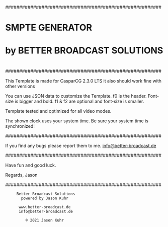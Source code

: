########################################################
#                                                      #
#                   SMPTE GENERATOR                    #
#            by BETTER BROADCAST SOLUTIONS             #
#                                                      #
########################################################

This Template is made for CasparCG 2.3.0 LTS
	it also should work fine with other versions

You can use JSON data to customize the Template.
	f0 is the header. Font-size is bigger and bold.
	f1 & f2 are optional and font-size is smaller.

Template tested and optimized for all video modes.

The shown clock uses your system time.
Be sure your system time is synchronized!

########################################################

If you find any bugs please report them to me.
	info@better-broadcast.de

########################################################

Have fun and good luck.

Regards, Jason

########################################################

	     Better Broadcast Solutions
	       powered by Jason Kuhr

	      www.better-broadcast.de
	      info@better-broadcast.de

	         © 2021 Jason Kuhr